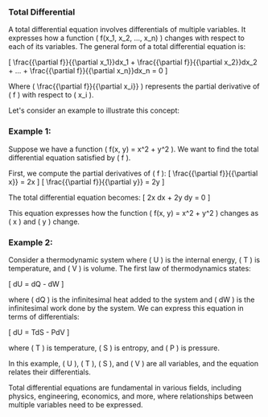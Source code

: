 ### Total Differential
A total differential equation involves differentials of multiple variables. It expresses how a function \( f(x_1, x_2, ..., x_n) \) changes with respect to each of its variables. The general form of a total differential equation is:

\[
\frac{{\partial f}}{{\partial x_1}}dx_1 + \frac{{\partial f}}{{\partial x_2}}dx_2 + ... + \frac{{\partial f}}{{\partial x_n}}dx_n = 0
\]

Where \( \frac{{\partial f}}{{\partial x_i}} \) represents the partial derivative of \( f \) with respect to \( x_i \).

Let's consider an example to illustrate this concept:

### Example 1:
Suppose we have a function \( f(x, y) = x^2 + y^2 \). We want to find the total differential equation satisfied by \( f \).

First, we compute the partial derivatives of \( f \):
\[
\frac{{\partial f}}{{\partial x}} = 2x
\]
\[
\frac{{\partial f}}{{\partial y}} = 2y
\]

The total differential equation becomes:
\[ 2x dx + 2y dy = 0 \]

This equation expresses how the function \( f(x, y) = x^2 + y^2 \) changes as \( x \) and \( y \) change.

### Example 2:
Consider a thermodynamic system where \( U \) is the internal energy, \( T \) is temperature, and \( V \) is volume. The first law of thermodynamics states:

\[ dU = dQ - dW \]

where \( dQ \) is the infinitesimal heat added to the system and \( dW \) is the infinitesimal work done by the system. We can express this equation in terms of differentials:

\[ dU = TdS - PdV \]

where \( T \) is temperature, \( S \) is entropy, and \( P \) is pressure.

In this example, \( U \), \( T \), \( S \), and \( V \) are all variables, and the equation relates their differentials.

Total differential equations are fundamental in various fields, including physics, engineering, economics, and more, where relationships between multiple variables need to be expressed.
